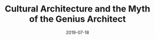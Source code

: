 ---
layout: blog-post
title: "Cultural Architecture and the Myth of the Genius Architect"
date: 2019-07-18
categories: writing
tags: Authorship
description: The yearly MPavilion gave Glenn Murcutt a commission, I was not happy.   
link: https://medium.com/making-culture/cultural-architecture-and-the-myth-of-the-genius-architect-4dfae43bc6f3
---